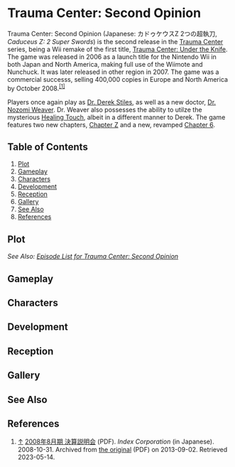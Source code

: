 # Trauma Center: Second Opinion

Trauma Center: Second Opinion (Japanese: カドゥケウスZ 2つの超執刀, *Caduceus Z: 2 Super Swords*) is the second release in the [Trauma Center](../general/tc.md) series, being a Wii remake of the first title, [Trauma Center: Under the Knife](../utk/utk.md). The game was released in 2006 as a launch title for the Nintendo Wii in both Japan and North America, making full use of the Wiimote and Nunchuck. It was later released in other region in 2007. The game was a commercial successs, selling 400,000 copies in Europe and North America by October 2008.<sup><a id="cite_ref_1"></a>[[1]](#cite_note-1)</sup> <br>

Players once again play as [Dr. Derek Stiles](characters/derek.md), as well as a new doctor, [Dr. Nozomi Weaver](characters/naomi.md). Dr. Weaver also possesses the ability to utilze the mysterious [Healing Touch](../general/ht.md), albeit in a different manner to Derek. The game features two new chapters, [Chapter Z](episodes/chapter_Z.md) and a new, revamped [Chapter 6](episodes/chapter_6.md). 

## Table of Contents
1. [Plot](#Plot)
2. [Gameplay](#Gameplay)
3. [Characters](#Characters)
4. [Development](#Development)
5. [Reception](#Reception)
6. [Gallery](#Gallery)
7. [See Also](#See_Also)
8. [References](#References)

## <a id="Plot"></a>Plot
*See Also: [Episode List for Trauma Center: Second Opinion](episodes/episode_list.md)*

## <a id="Gameplay"></a>Gameplay

## <a id="Characters"></a>Characters

## <a id="Development"></a>Development

## <a id="Reception"></a>Reception

## <a id="Gallery"></a>Gallery

## <a id="See Also"></a>See Also

## <a id="References"></a>References

1. <a id="cite_note-1"></a> [↑](#cite_ref_1.1) [2008年8月期 決算説明会](https://web.archive.org/web/20130902235559/http://www.index-hd.com/a_admin/japanese/pdf/20081104162599.pdf) (PDF). *Index Corporation* (in Japanese). 2008-10-31. Archived from [the original](http://www.index-hd.com/a_admin/japanese/pdf/20081104162599.pdf) (PDF) on 2013-09-02. Retrieved 2023-05-14.